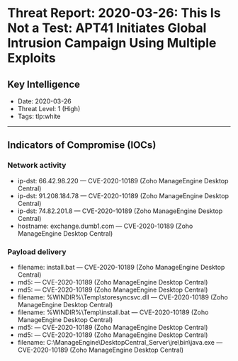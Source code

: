# Threat Report: 2020-03-26: This Is Not a Test: APT41 Initiates Global Intrusion Campaign Using Multiple Exploits


## Key Intelligence
* Date: 2020-03-26
* Threat Level: 1 (High)
* Tags: tlp:white

---

## Indicators of Compromise (IOCs)
### Network activity
* ip-dst: 66.42.98.220 — CVE-2020-10189 (Zoho ManageEngine Desktop Central)
* ip-dst: 91.208.184.78 — CVE-2020-10189 (Zoho ManageEngine Desktop Central)
* ip-dst: 74.82.201.8 — CVE-2020-10189 (Zoho ManageEngine Desktop Central)
* hostname: exchange.dumb1.com — CVE-2020-10189 (Zoho ManageEngine Desktop Central)

### Payload delivery
* filename: install.bat — CVE-2020-10189 (Zoho ManageEngine Desktop Central)
* md5: <md5> — CVE-2020-10189 (Zoho ManageEngine Desktop Central)
* md5: <md5> — CVE-2020-10189 (Zoho ManageEngine Desktop Central)
* filename: %WINDIR%\Temp\storesyncsvc.dll — CVE-2020-10189 (Zoho ManageEngine Desktop Central)
* filename: %WINDIR%\Temp\install.bat — CVE-2020-10189 (Zoho ManageEngine Desktop Central)
* md5: <md5> — CVE-2020-10189 (Zoho ManageEngine Desktop Central)
* md5: <md5> — CVE-2020-10189 (Zoho ManageEngine Desktop Central)
* filename: C:\ManageEngine\DesktopCentral_Server\jre\bin\java.exe — CVE-2020-10189 (Zoho ManageEngine Desktop Central)

